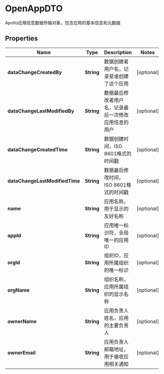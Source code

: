 

# OpenAppDTO

Apollo应用信息数据传输对象，包含应用的基本信息和元数据

## Properties

| Name | Type | Description | Notes |
|------------ | ------------- | ------------- | -------------|
|**dataChangeCreatedBy** | **String** | 数据创建者用户名，记录是谁创建了这个应用 |  [optional] |
|**dataChangeLastModifiedBy** | **String** | 数据最后修改者用户名，记录最后一次修改应用信息的用户 |  [optional] |
|**dataChangeCreatedTime** | **String** | 数据创建时间，ISO 8601格式的时间戳 |  [optional] |
|**dataChangeLastModifiedTime** | **String** | 数据最后修改时间，ISO 8601格式的时间戳 |  [optional] |
|**name** | **String** | 应用名称，用于显示的友好名称 |  [optional] |
|**appId** | **String** | 应用唯一标识符，全局唯一的应用ID |  [optional] |
|**orgId** | **String** | 组织ID，应用所属组织的唯一标识 |  [optional] |
|**orgName** | **String** | 组织名称，应用所属组织的显示名称 |  [optional] |
|**ownerName** | **String** | 应用负责人姓名，应用的主要负责人 |  [optional] |
|**ownerEmail** | **String** | 应用负责人邮箱地址，用于接收应用相关通知 |  [optional] |
